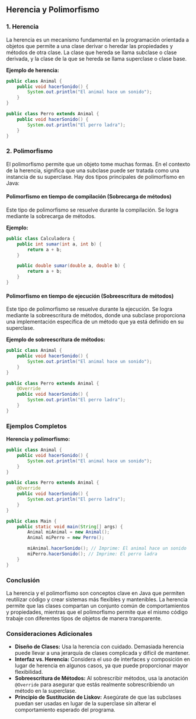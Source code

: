 ## Herencia y Polimorfismo

### 1. Herencia

La herencia es un mecanismo fundamental en la programación orientada a objetos que permite a una clase derivar o heredar las propiedades y métodos de otra clase. La clase que hereda se llama subclase o clase derivada, y la clase de la que se hereda se llama superclase o clase base.

**Ejemplo de herencia:**
```java
public class Animal {
    public void hacerSonido() {
        System.out.println("El animal hace un sonido");
    }
}

public class Perro extends Animal {
    public void hacerSonido() {
        System.out.println("El perro ladra");
    }
}
```
### 2. Polimorfismo

El polimorfismo permite que un objeto tome muchas formas. En el contexto de la herencia, significa que una subclase puede ser tratada como una instancia de su superclase. Hay dos tipos principales de polimorfismo en Java:

#### Polimorfismo en tiempo de compilación (Sobrecarga de métodos)
Este tipo de polimorfismo se resuelve durante la compilación. Se logra mediante la sobrecarga de métodos.

**Ejemplo:**
```java
public class Calculadora {
    public int sumar(int a, int b) {
        return a + b;
    }

    public double sumar(double a, double b) {
        return a + b;
    }
}
```
#### Polimorfismo en tiempo de ejecución (Sobreescritura de métodos)
Este tipo de polimorfismo se resuelve durante la ejecución. Se logra mediante la sobreescritura de métodos, donde una subclase proporciona una implementación específica de un método que ya está definido en su superclase.

**Ejemplo de sobreescritura de métodos:**
```java
public class Animal {
    public void hacerSonido() {
        System.out.println("El animal hace un sonido");
    }
}

public class Perro extends Animal {
    @Override
    public void hacerSonido() {
        System.out.println("El perro ladra");
    }
}
```
### Ejemplos Completos

**Herencia y polimorfismo:**
```java
public class Animal {
    public void hacerSonido() {
        System.out.println("El animal hace un sonido");
    }
}

public class Perro extends Animal {
    @Override
    public void hacerSonido() {
        System.out.println("El perro ladra");
    }
}

public class Main {
    public static void main(String[] args) {
        Animal miAnimal = new Animal();
        Animal miPerro = new Perro();

        miAnimal.hacerSonido(); // Imprime: El animal hace un sonido
        miPerro.hacerSonido(); // Imprime: El perro ladra
    }
}
```
### Conclusión

La herencia y el polimorfismo son conceptos clave en Java que permiten reutilizar código y crear sistemas más flexibles y mantenibles. La herencia permite que las clases compartan un conjunto común de comportamientos y propiedades, mientras que el polimorfismo permite que el mismo código trabaje con diferentes tipos de objetos de manera transparente.

### Consideraciones Adicionales

- **Diseño de Clases:** Usa la herencia con cuidado. Demasiada herencia puede llevar a una jerarquía de clases complicada y difícil de mantener.
- **Interfaz vs. Herencia:** Considera el uso de interfaces y composición en lugar de herencia en algunos casos, ya que puede proporcionar mayor flexibilidad.
- **Sobreescritura de Métodos:** Al sobrescribir métodos, usa la anotación `@Override` para asegurar que estás realmente sobrescribiendo un método en la superclase.
- **Principio de Sustitución de Liskov:** Asegúrate de que las subclases puedan ser usadas en lugar de la superclase sin alterar el comportamiento esperado del programa.

